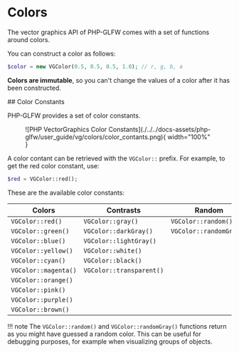 # Colors

The vector graphics API of PHP-GLFW comes with a set of functions around colors.

You can construct a color as follows:

```php
$color = new VGColor(0.5, 0.5, 0.5, 1.0); // r, g, b, a
```

**Colors are immutable**, so you can't change the values of a color after it has been constructed.

## Color Constants

PHP-GLFW provides a set of color constants.

<figure markdown>
![PHP VectorGraphics Color Constants](./../../docs-assets/php-glfw/user_guide/vg/colors/color_contants.png){ width="100%" }
</figure>

A color contant can be retrieved with the `VGColor::` prefix. For example, to get the red color constant, use:

```php
$red = VGColor::red();
```

These are the available color constants:


| Colors                | Contrasts                | Random                 |
|-----------------------|--------------------------|------------------------|
| `VGColor::red()`      | `VGColor::gray()`        | `VGColor::random()`    |
| `VGColor::green()`    | `VGColor::darkGray()`    | `VGColor::randomGray()`|
| `VGColor::blue()`     | `VGColor::lightGray()`   |                        |
| `VGColor::yellow()`   | `VGColor::white()`       |                        |
| `VGColor::cyan()`     | `VGColor::black()`       |                        |
| `VGColor::magenta()`  | `VGColor::transparent()` |                        |
| `VGColor::orange()`   |                          |                        |
| `VGColor::pink()`     |                          |                        |
| `VGColor::purple()`   |                          |                        |
| `VGColor::brown()`    |                          |                        |

!!! note
    The `VGColor::random()` and `VGColor::randomGray()` functions return as you might have guessed a random color. 
    This can be useful for debugging purposes, for example when visualizing groups of objects.